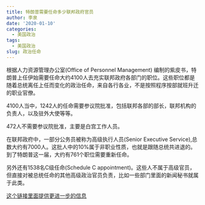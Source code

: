 ```yaml
---
title: 特朗普需要任命多少联邦政府官员
author: 李泉
date: '2020-01-10'
categories:
  - 美国政治
tags:
  - 美国政治
slug: 政治任命
---
```


根据人力资源管理办公室(Office of Personnel Management) 编制的紫皮书，特朗普上任伊始需要任命大约4100人去充实联邦政府各部门的职位。这些职位都是随着总统离任上任而变化的政治任命，来自各行各业，不是按照程序按部就班升迁的职业官僚。

4100人当中，1242人的任命需要参议院批准，包括联邦各部的部长，联邦机构的负责人，以及驻外大使等等。

472人不需要参议院批准，主要是白宫工作人员。

在联邦政府中，一部分公务员被称为高级执行人员(Senior Executive Service),总数大约有7000人。这批人中的10%属于非职业性质，也就是跟随总统共进退的。到了特朗普这一届，大约有761个职位需要重新任命。

另外还有1538名C级任命(Schedule C appointment)。这些人不属于高级官员，但直接对被总统任命的其他高级政治官员负责，比如一些部门里面的新闻秘书就属于此类。

[这个链接里面提供更进一步的信息](https://www.washingtonpost.com/graphics/politics/trump-transition-appointments-scale/)